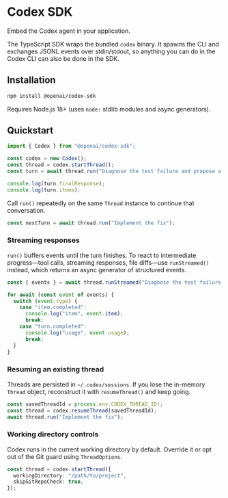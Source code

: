 # Codex SDK

Embed the Codex agent in your application.

The TypeScript SDK wraps the bundled `codex` binary. It spawns the CLI and exchanges JSONL events over stdin/stdout, so anything you can do in the Codex CLI can also be done in the SDK.

## Installation

```bash
npm install @openai/codex-sdk
```

Requires Node.js 18+ (uses `node:` stdlib modules and async generators).

## Quickstart

```typescript
import { Codex } from "@openai/codex-sdk";

const codex = new Codex();
const thread = codex.startThread();
const turn = await thread.run("Diagnose the test failure and propose a fix");

console.log(turn.finalResponse);
console.log(turn.items);
```

Call `run()` repeatedly on the same `Thread` instance to continue that conversation.

```typescript
const nextTurn = await thread.run("Implement the fix");
```

### Streaming responses

`run()` buffers events until the turn finishes. To react to intermediate progress—tool calls, streaming responses, file diffs—use `runStreamed()` instead, which returns an async generator of structured events.

```typescript
const { events } = await thread.runStreamed("Diagnose the test failure and propose a fix");

for await (const event of events) {
  switch (event.type) {
    case "item.completed":
      console.log("item", event.item);
      break;
    case "turn.completed":
      console.log("usage", event.usage);
      break;
  }
}
```

### Resuming an existing thread

Threads are persisted in `~/.codex/sessions`. If you lose the in-memory `Thread` object, reconstruct it with `resumeThread()` and keep going.

```typescript
const savedThreadId = process.env.CODEX_THREAD_ID!;
const thread = codex.resumeThread(savedThreadId);
await thread.run("Implement the fix");
```

### Working directory controls

Codex runs in the current working directory by default. Override it or opt out of the Git guard using `ThreadOptions`.

```typescript
const thread = codex.startThread({
  workingDirectory: "/path/to/project",
  skipGitRepoCheck: true,
});
```


